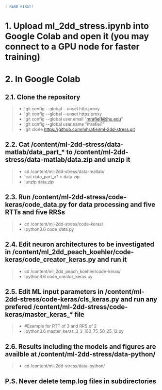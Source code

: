 ```diff
! READ FIRST! 
```
# 1. Upload ml_2dd_stress.ipynb into Google Colab and open it (you may connect to a GPU node for faster training)

# 2. In Google Colab

## 2.1. Clone the repository
>* !git config --global --unset http.proxy
>* !git config --global --unset https.proxy
>* !git config --global user.email "mrafiei1@jhu.edu"
>* !git config --global user.name "mrafiei1"
>* !git clone https://github.com/mhrafiei/ml-2dd-stress.git

## 2.2. Cat /content/ml-2dd-stress/data-matlab/data_part_* to /content/ml-2dd-stress/data-matlab/data.zip and unzip it
>* cd /content/ml-2dd-stress/data-matlab/
>* !cat data_part_a* > data.zip
>* !unzip data.zip

## 2.3. Run /content/ml-2dd-stress/code-keras/code_data.py for data processing and five RTTs and five RRSs
>* cd /content/ml-2dd-stress/code-keras/
>* !python3.6 code_data.py

## 2.4. Edit neuron architectures to be investigated in /content/ml_2dd_peach_koehler/code-keras/code_creator_keras.py and run it
>* cd /content/ml_2dd_peach_koehler/code-keras/
>* !python3.6 code_creator_keras.py


## 2.5. Edit ML input parameters in /content/ml-2dd-stress/code-keras/cls_keras.py and run any prefered /content/ml-2dd-stress/code-keras/master_keras_* file
>* #Example for RTT of 3 and RRS of 2
>* !python3.6 master_keras_3_2_100_75_50_25_12.py
 
## 2.6. Results including the models and figures are availble at /content/ml-2dd-stress/data-python/
>* cd /content/ml-2dd-stress/data-python/

## P.S. Never delete temp.log files in subdirectories 
